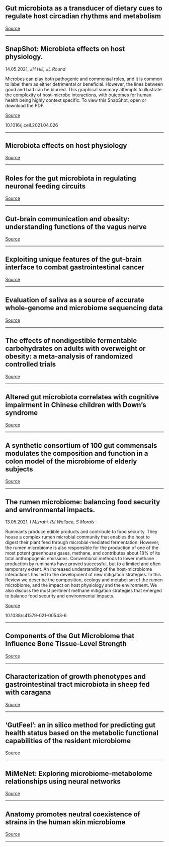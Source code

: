 ## Gut microbiota as a transducer of dietary cues to regulate host circadian rhythms and metabolism

[Source](https://www.nature.com/articles/s41575-021-00452-2?utm_source=dlvr.it&utm_medium=twitter)

---

## SnapShot: Microbiota effects on host physiology.
 14.05.2021, _JH Hill, JL Round_


Microbes can play both pathogenic and commensal roles, and it is common to label them as either detrimental or beneficial. However, the lines between good and bad can be blurred. This graphical summary attempts to illustrate the complexity of host-microbe interactions, with outcomes for human health being highly context specific. To view this SnapShot, open or download the PDF.

[Source](https://www.sciencedirect.com/science/article/abs/pii/S0092867421005067#!)

10.1016/j.cell.2021.04.026

---

## Microbiota effects on host physiology 

[Source](https://www.sciencedirect.com/science/article/abs/pii/S0092867421005067#!)

---

## Roles for the gut microbiota in regulating neuronal feeding circuits 

[Source](https://www.jci.org/articles/view/143772)

---

## Gut-brain communication and obesity: understanding functions of the vagus nerve

[Source](https://www.jci.org/articles/view/143770)

---

## Exploiting unique features of the gut-brain interface to combat gastrointestinal cancer

[Source](https://www.jci.org/articles/view/143776)

---

## Evaluation of saliva as a source of accurate whole‐genome and microbiome sequencing data 

[Source](https://onlinelibrary.wiley.com/doi/10.1002/gepi.22386)

---

## The effects of nondigestible fermentable carbohydrates on adults with overweight or obesity: a meta-analysis of randomized controlled trials

[Source](https://academic.oup.com/nutritionreviews/advance-article/doi/10.1093/nutrit/nuab018/6276600)

---

## Altered gut microbiota correlates with cognitive impairment in Chinese children with Down’s syndrome

[Source](https://link.springer.com/article/10.1007/s00787-021-01799-2)

---

## A synthetic consortium of 100 gut commensals modulates the composition and function in a colon model of the microbiome of elderly subjects

[Source](https://www.tandfonline.com/doi/full/10.1080/19490976.2021.1919464)

---

## The rumen microbiome: balancing food security and environmental impacts.
 13.05.2021, _I Mizrahi, RJ Wallace, S Moraïs_


Ruminants produce edible products and contribute to food security. They house a complex rumen microbial community that enables the host to digest their plant feed through microbial-mediated fermentation. However, the rumen microbiome is also responsible for the production of one of the most potent greenhouse gases, methane, and contributes about 18% of its total anthropogenic emissions. Conventional methods to lower methane production by ruminants have proved successful, but to a limited and often temporary extent. An increased understanding of the host-microbiome interactions has led to the development of new mitigation strategies. In this Review we describe the composition, ecology and metabolism of the rumen microbiome, and the impact on host physiology and the environment. We also discuss the most pertinent methane mitigation strategies that emerged to balance food security and environmental impacts.

[Source](https://www.nature.com/articles/s41579-021-00543-6)

10.1038/s41579-021-00543-6

---

## Components of the Gut Microbiome that Influence Bone Tissue‐Level Strength

[Source](https://asbmr.onlinelibrary.wiley.com/doi/10.1002/jbmr.4341)

---

## Characterization of growth phenotypes and gastrointestinal tract microbiota in sheep fed with caragana

[Source](https://sfamjournals.onlinelibrary.wiley.com/doi/10.1111/jam.15138)

---

## ‘GutFeel’: an in silico method for predicting gut health status based on the metabolic functional capabilities of the resident microbiome 

[Source](https://febs.onlinelibrary.wiley.com/doi/10.1002/1873-3468.14107)

---

## MiMeNet: Exploring microbiome-metabolome relationships using neural networks

[Source](https://journals.plos.org/ploscompbiol/article?id=10.1371/journal.pcbi.1009021)

---

## Anatomy promotes neutral coexistence of strains in the human skin microbiome

[Source](https://www.biorxiv.org/content/10.1101/2021.05.12.443817v1)

---

